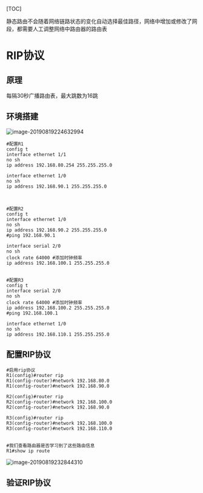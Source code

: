 [TOC]

静态路由不会随着网络链路状态的变化自动选择最佳路径，网络中增加或修改了网段，都需要人工调整网络中路由器的路由表



# RIP协议

## 原理

每隔30秒广播路由表，最大跳数为16跳



## 环境搭建

![image-20190819224632994](/Users/chenyansong/Documents/note/images/computeNetwork/image-20190819224632994.png)

```shell
#配置R1
config t
interface ethernet 1/1
no sh
ip address 192.168.80.254 255.255.255.0

interface ethernet 1/0
no sh
ip address 192.168.90.1 255.255.255.0



#配置R2
config t
interface ethernet 1/0
no sh
ip address 192.168.90.2 255.255.255.0
#ping 192.168.90.1

interface serial 2/0
no sh
clock rate 64000 #添加时钟频率
ip address 192.168.100.1 255.255.255.0


#配置R3
config t
interface serial 2/0
no sh
clock rate 64000 #添加时钟频率
ip address 192.168.100.2 255.255.255.0
#ping 192.168.100.1

interface ethernet 1/0
no sh
ip address 192.168.110.1 255.255.255.0
```



## 配置RIP协议

```shell
#启用rip协议
R1(config)#router rip
R1(config-router)#network 192.168.80.0
R1(config-router)#network 192.168.90.0

R2(config)#router rip
R2(config-router)#network 192.168.100.0
R2(config-router)#network 192.168.90.0

R3(config)#router rip
R3(config-router)#network 192.168.100.0
R3(config-router)#network 192.168.110.0


#我们查看路由器是否学习到了这些路由信息
R1#show ip route

```

![image-20190819232844310](/Users/chenyansong/Documents/note/images/computeNetwork/image-20190819232844310.png)



## 验证RIP协议







